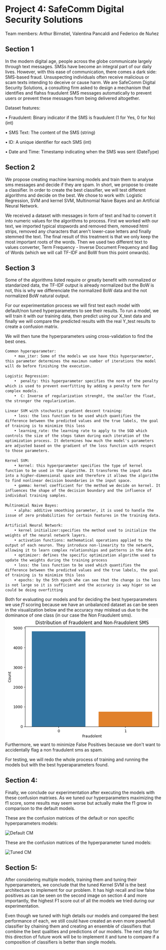 

# Project 4: SafeComm Digital Security Solutions 

 Team members: Arthur Birnstiel, Valentina Pancaldi and Federico de Nuñez

## Section 1

In the modern digital age, people across the globe
communicate largely through text messages. SMSs have become an integral part of our daily lives.
However, with this ease of communication, there comes a dark side: SMS-based fraud. Unsuspecting
individuals often receive malicious or scam texts intending to deceive or cause harm.
We are SafeComm Digital Security Solutions, a consulting firm asked to design a mechanism that identifies and flahss fraudulent SMS messages automatically to prevent users or prevent these messages from being delivered altogether. 


Dataset features: 

• Fraudulent: Binary indicator if the SMS is fraudulent (1 for Yes, 0 for No) (int)

• SMS Text: The content of the SMS (string)

• ID: A unique identifier for each SMS (int)

• Date and Time: Timestamp indicating when the SMS was sent (DateType)

## Section 2

We propose creating machine learning models and train them to analyse sms messages and decide if they are spam. In short, we propose to create a classifier. In order to create the best classifier, we will test different algorithms and decide on the best. We chose to work with: Logistic Regression, SVM and kernel SVM, Multinomial Naive Bayes and an Artificial Neural Network. 

We received a dataset with messages in form of text and had to convert it into numeric values for the algorithms to process. 
First we worked with our text, we imported typical stopwords and removed them, removed html strips, removed any characters that aren't lower-case letters and finally stemmed the text. The final result of this treatment is that we only keep the most important roots of the words.
Then we used two different text to values converter, Term Frequency - Inverse Document Frequency and Bag of Words (which we will call TF-IDF and BoW from this point onwards). 



## Section 3
Some of the algorithms listed require or greatly benefit with normalized or standarized data, the TF-IDF output is already normalized but the BoW is not, this is why we differenciate the normalized BoW data and the not normalized BoW natural output. 

For our experimentation process we will first test each model with default/non tuned hyperparameters to see their results. To run a model, we will train it with our training data, then predict using our X_test data and finally we will compare the predicted results with the real Y_test results to create a confusion matrix. 

We will then tune the hyperparameters using cross-validation to find the best ones. 

    Common hyperaparameter: 
        • max_iter: Some of the models we use have this hyperparameter, this parameter determines the maximun number of iterations the model will do before finishing the execution. 

    Logistic Regression:
        •  penalty: this hyperparameter specifies the norm of the penalty which is used to prevent overfitting by adding a penalty term for complex models.
        •  C: Inverse of regularization strenght, the smaller the float, the stronger the regularization. 

    Linear SVM with stochastic gradient descent training:
        • loss: the loss function to be used which quantifies the difference between the predicted values and the true labels, the goal of training is to minimize this loss
        • learning_rate: the learning rate to apply to the SGD which controls the size of the steps taken during each iteration of the optimization process. It determines how much the model's parameters are adjusted based on the gradient of the loss function with respect to those parameters.

    Kernel SVM:
        • kernel: this hyperparameter specifies the type of kernel function to be used in the algorithm. It transforms the input data into a higher-dimensional space and therefore it allows the algorithm to find nonlinear decision boundaries in the input space.
        • gamma: kernel coefficient for the method we decide on kernel. It influences the shape of the decision boundary and the influence of individual training samples.

    Multinomial Naive Bayes:
        • alpha: additive smoothing parameter, it is used to handle the issue of zero probabilities for certain features in the training data.

    Artificial Neural Network:
        • kernel initializer:specifies the method used to initialize the weights of the neural network layers.
        • activation functions: mathematical operations applied to the output of each neuron. They introduce non-linearity to the network, allowing it to learn complex relationships and patterns in the data
        • optimizer: defines the specific optimization algorithm used to update the weights during the training process
        • loss: the loss function to be used which quantifies the difference between the predicted values and the true labels, the goal of training is to minimize this loss
        • epochs: by the 5th epoch whe can see that the change is the loss is not large so it is sufficient and the accuracy is way higer so we could be doing overfitting
        



Both for evaluating our models and for deciding the best hyperparameters we use *f1* scoring because we have an unbalanced dataset as can be seen in the visualization below and the accuracy may mislead us due to the dominance of one class (in our case the Non Fraudulent sms). 
![Fraudulent Distribution](images/data_distribution.png)
Furthermore, we want to minimize False Positives because we don't want to accidentally flag a non fraudulent sms as spam. 

For testing, we will redo the whole process of training and running the models but with the best hyperaparameters found.


## Section 4:  

Finally, we conclude our experimentation after executing the models with these confusion matrixes. As we tuned our hyperparameters maximizing the f1 score, some results may seem worse but actually make the f1 grow in comparison to the default models. 

These are the confusion matrices of the default or non specific hyperparameters models:

![Default CM](images/default_confusion_matrices.png)

These are the confusion matrices of the hyperparameter tuned models:

![Tuned CM](images/tuned_confusion_matrices.png)


## Section 5: 

After considering multiple models, training them and tuning their hyperparameters, we conclude that the tuned Kernel SVM is the best architecture to implement for our problem. It has high recall and low false positives as can be seen on the second image on section 4 and more importantly, the highest F1 score out of all the models we tried during our experimentation. 

Even though we tuned with high details our models and compared the best performance of each, we still could have created an even more powerfull classifier by chaining them and creating an ensemble of classifiers that combine the best qualities and predictions of our models. The next step for this direction of future work will be to implement it and tune to compare if a composition of classifiers is better than single models. 

